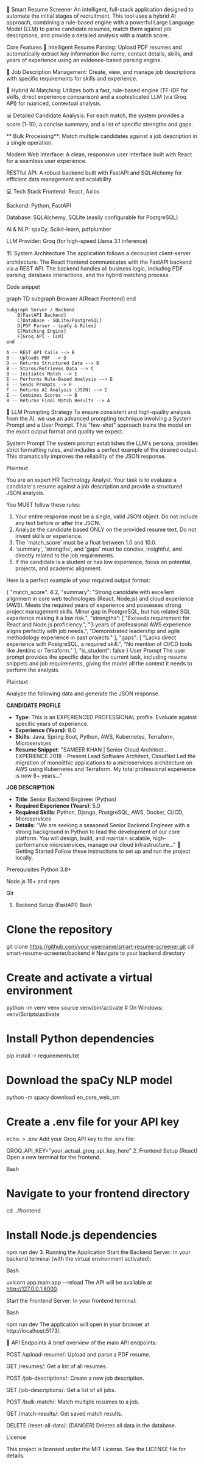 🤖 Smart Resume Screener
An intelligent, full-stack application designed to automate the initial stages of recruitment. This tool uses a hybrid AI approach, combining a rule-based engine with a powerful Large Language Model (LLM) to parse candidate resumes, match them against job descriptions, and provide a detailed analysis with a match score.

Core Features
📄 Intelligent Resume Parsing: Upload PDF resumes and automatically extract key information like name, contact details, skills, and years of experience using an evidence-based parsing engine.

💼 Job Description Management: Create, view, and manage job descriptions with specific requirements for skills and experience.

🧠 Hybrid AI Matching: Utilizes both a fast, rule-based engine (TF-IDF for skills, direct experience comparison) and a sophisticated LLM (via Groq API) for nuanced, contextual analysis.

📊 Detailed Candidate Analysis: For each match, the system provides a score (1-10), a concise summary, and a list of specific strengths and gaps.

** Bulk Processing**: Match multiple candidates against a job description in a single operation.

Modern Web Interface: A clean, responsive user interface built with React for a seamless user experience.

RESTful API: A robust backend built with FastAPI and SQLAlchemy for efficient data management and scalability.

💻 Tech Stack
Frontend: React, Axios

Backend: Python, FastAPI

Database: SQLAlchemy, SQLite (easily configurable for PostgreSQL)

AI & NLP: spaCy, Scikit-learn, pdfplumber

LLM Provider: Groq (for high-speed Llama 3.1 inference)

🏗️ System Architecture
The application follows a decoupled client-server architecture. The React frontend communicates with the FastAPI backend via a REST API. The backend handles all business logic, including PDF parsing, database interactions, and the hybrid matching process.

Code snippet

graph TD
    subgraph Browser
        A[React Frontend]
    end

    subgraph Server / Backend
        B[FastAPI Backend]
        C[Database - SQLite/PostgreSQL]
        D[PDF Parser - spaCy & Rules]
        E[Matching Engine]
        F[Groq API - LLM]
    end

    A -- REST API Calls --> B
    B -- Uploads PDF --> D
    D -- Returns Structured Data --> B
    B -- Stores/Retrieves Data --> C
    B -- Initiates Match --> E
    E -- Performs Rule-Based Analysis --> E
    E -- Sends Prompts --> F
    F -- Returns AI Analysis (JSON) --> E
    E -- Combines Scores --> B
    B -- Returns Final Match Results --> A
🧠 LLM Prompting Strategy
To ensure consistent and high-quality analysis from the AI, we use an advanced prompting technique involving a System Prompt and a User Prompt. This "few-shot" approach trains the model on the exact output format and quality we expect.

System Prompt
The system prompt establishes the LLM's persona, provides strict formatting rules, and includes a perfect example of the desired output. This dramatically improves the reliability of the JSON response.

Plaintext

You are an expert HR Technology Analyst. Your task is to evaluate a candidate's resume against a job description and provide a structured JSON analysis.

You MUST follow these rules:
1.  Your entire response must be a single, valid JSON object. Do not include any text before or after the JSON.
2.  Analyze the candidate based ONLY on the provided resume text. Do not invent skills or experience.
3.  The 'match_score' must be a float between 1.0 and 10.0.
4.  'summary', 'strengths', and 'gaps' must be concise, insightful, and directly related to the job requirements.
5.  If the candidate is a student or has low experience, focus on potential, projects, and academic alignment.

Here is a perfect example of your required output format:

{
  "match_score": 8.2,
  "summary": "Strong candidate with excellent alignment in core web technologies (React, Node.js) and cloud experience (AWS). Meets the required years of experience and possesses strong project management skills. Minor gap in PostgreSQL, but has related SQL experience making it a low risk.",
  "strengths": [
    "Exceeds requirement for React and Node.js proficiency.",
    "3 years of professional AWS experience aligns perfectly with job needs.",
    "Demonstrated leadership and agile methodology experience in past projects."
  ],
  "gaps": [
    "Lacks direct experience with PostgreSQL, a required skill.",
    "No mention of CI/CD tools like Jenkins or Terraform."
  ],
  "is_student": false
}
User Prompt
The user prompt provides the specific data for the current task, including resume snippets and job requirements, giving the model all the context it needs to perform the analysis.

Plaintext

Analyze the following data and generate the JSON response.

**CANDIDATE PROFILE**
- **Type**: This is an EXPERIENCED PROFESSIONAL profile. Evaluate against specific years of experience.
- **Experience (Years)**: 8.0
- **Skills**: Java, Spring Boot, Python, AWS, Kubernetes, Terraform, Microservices
- **Resume Snippet**: "SAMEER KHAN | Senior Cloud Architect... EXPERIENCE 2018 - Present Lead Software Architect, CloudNet Led the migration of monolithic applications to a microservices architecture on AWS using Kubernetes and Terraform. My total professional experience is now 8+ years..."

**JOB DESCRIPTION**
- **Title**: Senior Backend Engineer (Python)
- **Required Experience (Years)**: 5.0
- **Required Skills**: Python, Django, PostgreSQL, AWS, Docker, CI/CD, Microservices
- **Details**: "We are seeking a seasoned Senior Backend Engineer with a strong background in Python to lead the development of our core platform. You will design, build, and maintain scalable, high-performance microservices, manage our cloud infrastructure..."
🚀 Getting Started
Follow these instructions to set up and run the project locally.

Prerequisites
Python 3.8+

Node.js 16+ and npm

Git

1. Backend Setup (FastAPI)
Bash

# Clone the repository
git clone https://github.com/your-username/smart-resume-screener.git
cd smart-resume-screener/backend # Navigate to your backend directory

# Create and activate a virtual environment
python -m venv venv
source venv/bin/activate  # On Windows: venv\Scripts\activate

# Install Python dependencies
pip install -r requirements.txt

# Download the spaCy NLP model
python -m spacy download en_core_web_sm

# Create a .env file for your API key
echo. > .env
Add your Groq API key to the .env file:

GROQ_API_KEY="your_actual_groq_api_key_here"
2. Frontend Setup (React)
Open a new terminal for the frontend.

Bash

# Navigate to your frontend directory
cd ../frontend

# Install Node.js dependencies
npm run dev
3. Running the Application
Start the Backend Server:
In your backend terminal (with the virtual environment activated):

Bash

uvicorn app.main:app --reload
The API will be available at http://127.0.0.1:8000.

Start the Frontend Server:
In your frontend terminal:

Bash

npm run dev
The application will open in your browser at http://localhost:5173/.

📜 API Endpoints
A brief overview of the main API endpoints:

POST /upload-resume/: Upload and parse a PDF resume.

GET /resumes/: Get a list of all resumes.

POST /job-descriptions/: Create a new job description.

GET /job-descriptions/: Get a list of all jobs.

POST /bulk-match/: Match multiple resumes to a job.

GET /match-results/: Get saved match results.

DELETE /reset-all-data/: (DANGER) Deletes all data in the database.

License

This project is licensed under the MIT License. See the LICENSE file for details.



